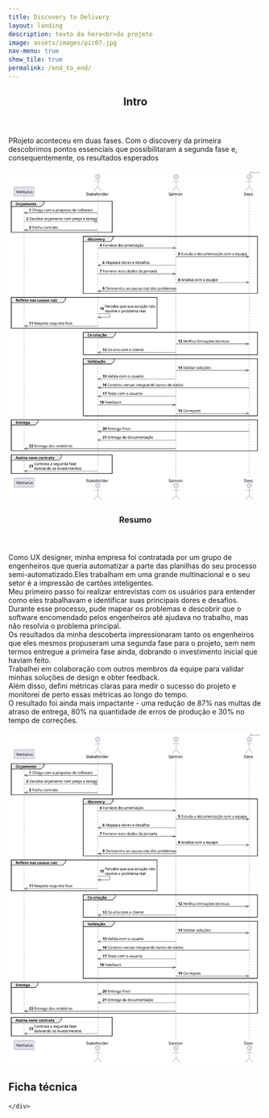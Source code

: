 ```yaml
---
title: Discovery to Delivery
layout: landing
description: texto da hero<br>do projeto
image: assets/images/pic07.jpg
nav-menu: true
show_tile: true
permalink: /end_to_end/
---
```


<!-- Main -->
<div id="main">

<!-- One -->
<section id="one">
	<div class="inner">
		<header class="major">
			<h2>Intro</h2>
		</header>
		<p>PRojeto aconteceu em duas fases. Com o discovery da primeira descobrimos pontos essenciais que possibilitaram a segunda fase e, consequentemente, os resultados esperados</p>
	</div>
</section>

<!-- Two -->
<section id="two" class="spotlights">
	<section>
		<a class="image" href="assets/images/case_completo_end-to-end.svg" data-lightbox="resumo">
			<img src="assets/images/case_completo_end-to-end.svg" alt="" data-position="center center" />
		</a>
		<div class="content">
			<div class="inner">
				<header class="major">
					<h3>Resumo</h3>
				</header>
				<p> Como UX designer, minha empresa foi contratada por um grupo de engenheiros que queria automatizar a parte das planilhas do seu processo semi-automatizado.Eles trabalham em uma grande multinacional e o seu setor é a impressão de cartões inteligentes.<br>Meu primeiro passo foi realizar entrevistas com os usuários para entender como eles trabalhavam e identificar suas principais dores e desafios.<br>Durante esse processo, pude mapear os problemas e descobrir que o software encomendado pelos engenheiros até ajudava no trabalho, mas não resolvia o problema principal.<br>Os resultados da minha descoberta impressionaram tanto os engenheiros que eles mesmos propuseram uma segunda fase para o projeto, sem nem termos entregue a primeira fase ainda, dobrando o investimento inicial que haviam feito.<br>Trabalhei em colaboração com outros membros da equipe para validar minhas soluções de design e obter feedback.<br>Além disso, defini métricas claras para medir o sucesso do projeto e monitorei de perto essas métricas ao longo do tempo.<br>O resultado foi ainda mais impactante - uma redução de 87% nas multas de atraso de entrega, 80% na quantidade de erros de produção e 30% no tempo de correções.</p>
			</div>
		</div>
	</section>
    <div class="row">
<span class="image">
    <img src="assets/images/case_completo_end-to-end.svg" alt="">
</span>
</div>

<!-- One -->
<section id="Resumo">
<div class="row">
    <div class="6u 8u$ (medium) 12u$(small)">
    <h2 id="content">Ficha técnica</h2>
    
    </div>
</div>
</section>

